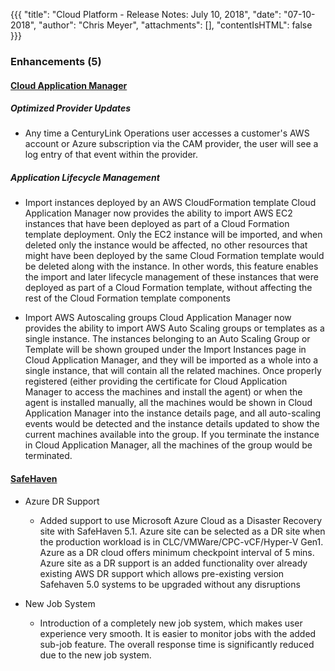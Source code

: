 {{{
"title": "Cloud Platform - Release Notes: July 10, 2018",
"date": "07-10-2018",
"author": "Chris Meyer",
"attachments": [],
"contentIsHTML": false
}}}

### Enhancements (5)

#### [Cloud Application Manager](//www.ctl.io/cloud-application-manager/)

##### Optimized Provider Updates
* Any time a CenturyLink Operations user accesses a customer's AWS account or Azure subscription via the CAM provider, the user will see a log entry of that event within the provider.

##### Application Lifecycle Management

* Import instances deployed by an AWS CloudFormation template
Cloud Application Manager now provides the ability to import AWS EC2 instances that have been deployed as part of a Cloud Formation template deployment. Only the EC2 instance will be imported, and when deleted only the instance would be affected, no other resources that might have been deployed by the same Cloud Formation template would be deleted along with the instance. In other words, this feature enables the import and later lifecycle management of these instances that were deployed as part of a Cloud Formation template, without affecting the rest of the Cloud Formation template components

* Import AWS Autoscaling groups
Cloud Application Manager now provides the ability to import AWS Auto Scaling groups or templates as a single instance. The instances belonging to an Auto Scaling Group or Template will be shown grouped under the Import Instances page in Cloud Application Manager, and they will be imported as a whole into a single instance, that will contain all the related machines. Once properly registered (either providing the certificate for Cloud Application Manager to access the machines and install the agent) or when the agent is installed manually, all the machines would be shown in Cloud Application Manager into the instance details page, and all auto-scaling events would be detected and the instance details updated to show the current machines available into the group. If you terminate the instance in Cloud Application Manager, all the machines of the group would be terminated.

#### [SafeHaven](https://www.ctl.io/managed-services/disaster-recovery/)

* Azure DR Support
  * Added support to use Microsoft Azure Cloud as a Disaster Recovery site with SafeHaven 5.1. Azure site can be selected as a DR site when the production workload is in CLC/VMWare/CPC-vCF/Hyper-V Gen1. Azure as a DR cloud offers minimum checkpoint interval of 5 mins. Azure site as a DR support is an added functionality over already existing AWS DR support which allows pre-existing version Safehaven 5.0 systems to be upgraded without any disruptions

* New Job System
  * Introduction of a completely new job system,  which makes user experience very smooth. It is easier to monitor jobs with the added sub-job feature. The overall response time is significantly reduced due to the new job system. 

